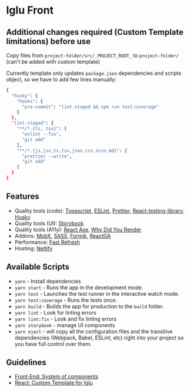 # Iglu Front

## Additional changes required (Custom Template limitations) before use

Copy files from `project-folder/src/_PROJECT_ROOT_` to `project-folder/` (can't be added with custom template)

Currently template only updates `package.json` dependencies and scripts object, so we have to add few lines manually:

```sh
{
  "husky": {
    "hooks": {
      "pre-commit": "lint-staged && npm run test:coverage"
    }
  },
  "lint-staged": {
    "**/*.{ts, tsx}": [
      "eslint --fix",
      "git add"
    ],
    "**/*.{js,jsx,ts,tsx,json,css,scss,md}": [
      "prettier --write",
      "git add"
    ]
  }
}
```

## Features

- Quality tools (code): [Typescript](http://www.typescriptlang.org/), [ESLint](https://eslint.org/), [Prettier](https://prettier.io/), [React-testing-library](https://testing-library.com/docs/react-testing-library/intro), [Husky](https://github.com/typicode/husky)
- Quality tools (UI): [Storybook](https://storybook.js.org/)
- Quality tools (A11y): [React Axe](https://github.com/dequelabs/react-axe), [Why Did You Render](https://github.com/welldone-software/why-did-you-render)
- Addons: [MobX](https://mobx.js.org/README.html), [SASS](https://sass-lang.com/), [Formik](https://jaredpalmer.com/formik/docs/overview), [ReactGA](https://github.com/react-ga/react-ga)
- Performance: [Fast Refresh](https://github.com/pmmmwh/react-refresh-webpack-plugin)
- Hosting: [Netlify](https://www.netlify.com)

## Available Scripts

- `yarn` - Install dependencies
- `yarn start` - Runs the app in the development mode.
- `yarn test` - Launches the test runner in the interactive watch mode.
- `yarn test:coverage` - Runs the tests once.
- `yarn build` - Builds the app for production to the `build` folder.
- `yarn lint` - Look for linting errors
- `yarn lint:fix` - Look and fix linting errors
- `yarn storybook` - manage UI components
- `yarn eject` - will copy all the configuration files and the transitive dependencies (Webpack, Babel, ESLint, etc) right into your project so you have full control over them.

## Guidelines

- [Front-End: System of components](https://medium.com/@antonaavik/front-end-system-of-components-aac7cc45f05)
- [React: Custom Template for Iglu](https://medium.com/iglu-ou/react-custom-template-for-iglu-7644e1303668)
